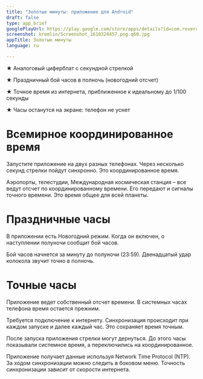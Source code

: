 ```yaml
---
title: "Золотые минуты: приложение для Android"
draft: false
type: app_brief
googlePlayUrl: https://play.google.com/store/apps/details?id=com.revercode.klock
screenshot: kremlin/Screenshot_1610324457.png.q60.jpg
appTitle: Золотые минуты 
language: ru   

---
```


★ Аналоговый циферблат с секундной стрелкой

★ Праздничный бой часов в полночь (новогодний отсчет)

★ Точное время из интернета, приближенное к идеальному до 1/100 секунды

★ Часы останутся на экране: телефон не уснет

<!-- section break -->

# Всемирное координированное время

Запустите приложение на двух разных телефонах. Через несколько секунд
стрелки пойдут синхронно. Это координированное время.

Аэропорты, телестудии, Международная космическая станция – все
ведут отсчет по координированному времени. Его передают и сигналы точного
времени. Это время общее для всей планеты.


# Праздничные часы

В приложении есть Новогодний режим. Когда он включен, о наступлении полуночи 
сообщит бой часов.

Бой часов начнется за минуту до полуночи (23:59). Двенадцатый удар 
колокола звучит точно в полночь.


# Точные часы

Приложение ведет собственный отсчет времени. В системных часах телефона время остается прежним.

Требуется подключение к интернету. Синхронизация происходит при каждом запуске и далее каждый час. Это сохраняет время точным.

После запуска приложения стрелки могут дернуться. До этого часы показывали системное время, а переключились на координированное.

Приложение получает данные используя Network Time Protocol (NTP). За ходом синхронизации можно следить в боковом меню. Точность синхронизации зависит от скорости интернета.


